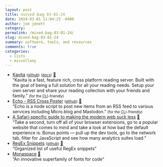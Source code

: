 ```yaml
---
layout: post
title: 𝕞𝕚𝕩𝕖𝕕 𝕓𝕒𝕘 𝟘𝟛-𝟘𝟙-𝟚𝟜
date: 2024-03-01 11:04:23 -0400
author: joe jenett
category: 
permalink: /mixed-bag-03-01-24/
slug: mixed-bag-03-01-24
summary: software, tools, and resources
comments: true
categories:
  - lists
  - miscellany
---
```

<ul class="links">
	<li><a title="Kavita" href="https://www.kavitareader.com/">Kavita</a> <small>(<a href="https://github.com/Kareadita/Kavita">github</a>)</small> <small>(<a href="https://wiki.kavitareader.com/en">docs</a>)</small> <a href="https://pinboard.in/u:ramblinggit">📌</a><br>“Kavita is a fast, feature rich, cross platform reading server. Built with the goal of being a full solution for all your reading needs. Setup your own server and share your reading collection with your friends and family.” <small>(for the <abbr title="Command-line interface">CLI</abbr>-friendly)</small></li>
	<li><a title="Echo - RSS Cross Poster" href="https://echo.rknight.me/">Echo - RSS Cross Poster</a> <small>(<a href="https://github.com/rknightuk/echo">github</a>)</small> <a href="https://pinboard.in/u:mikael">📌</a><br>“Echo is a node script to post new items from an RSS feed to various services including Micro.blog and Mastodon.” <small>(for the <abbr title="Command-line interface">CLI</abbr>-friendly)</small></li>
	<li><a title="A Safari-specific guide to making the modern web suck less • Cory Dransfeldt" href="https://coryd.dev/posts/2023/a-safari-specific-guide-to-making-the-modern-web-suck-less/">A Safari-specific guide to making the modern web suck less</a> <a href="https://pinboard.in/u:raygrasso">📌</a><br>“Take a second, turn off all of your browser extensions, go to a popular website that comes to mind and take a look at how bad the default experience is. Bonus points — pull up the dev tools, go to the network tab, filter for JavaScript and see how many analytics suites load.”</li>
	<li><a title="RegEx Snippets" href="https://jeffreyshen19.github.io/RegEx-Snippets/">RegEx Snippets</a> <small>(<a href="https://github.com/jeffreyshen19/RegEx-Snippets">github</a>)</small> <a href="https://pinboard.in/u:markav">📌</a><br>“Organized list of useful RegEx snippets”</li>
	<li><a title="Monaspace" href="https://monaspace.githubnext.com/">Monaspace</a> <a href="https://pinboard.in/u:effulgence">📌</a><br>“An innovative superfamily of fonts for code”</li>
</ul>
<a href="https://brid.gy/publish/mastodon"></a>